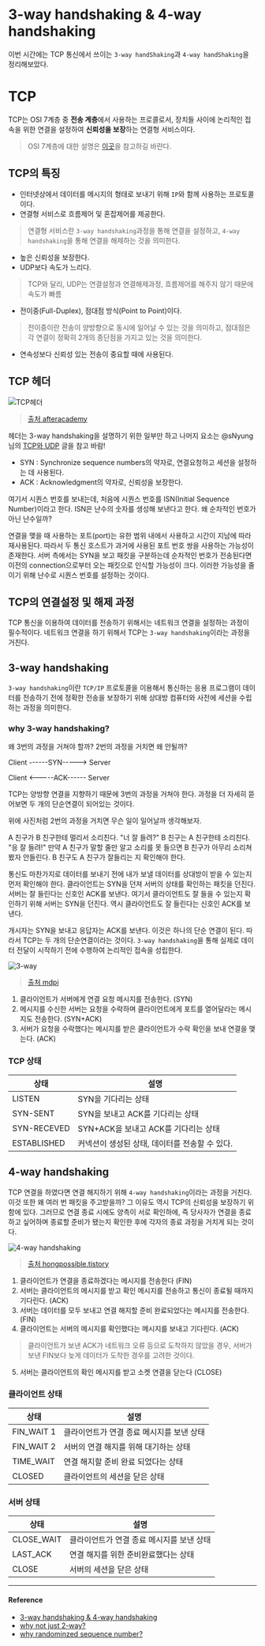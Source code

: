 # 3-way handshaking & 4-way handshaking
이번 시간에는 TCP 통신에서 쓰이는 `3-way handShaking`과 `4-way handShaking`을 정리해보았다.

# TCP
TCP는 OSI 7계층 중 **전송 계층**에서 사용하는 프로콜로서, 장치들 사이에 논리적인 접속을 위한 연결을 설정하여 **신뢰성을 보장**하는 연결형 서비스이다.
> OSI 7계층에 대한 설명은 [이곳](https://github.com/im-d-team/Dev-Docs/blob/master/Network/OSI7%20Layer.md)을 참고하길 바란다.

## TCP의 특징
- 인터넷상에서 데이터를 메시지의 형태로 보내기 위해 `IP`와 함께 사용하는 프로토콜이다.
- 연결형 서비스로 흐름제어 및 혼잡제어를 제공한다.
> 연결형 서비스란 `3-way handshaking`과정을 통해 연결을 설정하고, `4-way handshaking`을 통해 연결을 해제하는 것을 의미한다.
- 높은 신뢰성을 보장한다.
- UDP보다 속도가 느리다.
> TCP와 달리, UDP는 연결설정과 연결해제과정, 흐름제어를 해주지 않기 때문에 속도가 빠름
- 전이중(Full-Duplex), 점대점 방식(Point to Point)이다.
> 전이중이란 전송이 양방향으로 동시에 일어날 수 있는 것을 의미하고, 점대점은 각 연결이 정확히 2개의 종단점을 가지고 있는 것을 의미한다.
- 연속성보다 신뢰성 있는 전송이 중요할 때에 사용된다.

## TCP 헤더
![TCP헤더](https://user-images.githubusercontent.com/43868540/103455518-2a19c400-4d31-11eb-8f3f-a0e4090402bf.jpg)
> [출처 afteracademy](https://afteracademy.com/blog/what-is-a-tcp-3-way-handshake-process)

헤더는 3-way handshaking을 설명하기 위한 일부만 하고 나머지 요소는 @sNyung님의 [TCP와 UDP](https://github.com/im-d-team/Dev-Docs/blob/master/Network/TCP%20%26%20UDP.md) 글을 참고 바람!
-  SYN : Synchronize sequence numbers의 약자로, 연결요청하고 세션을 설정하는 데 사용된다.
-  ACK : Acknowledgment의 약자로, 신뢰성을 보장한다.

여기서 시퀀스 번호를 보내는데, 처음에 시퀀스 번호를 ISN(Initial Sequence Number)이라고 한다. ISN은 난수의 숫자를 생성해 보낸다고 한다. 왜 순차적인 번호가 아닌 난수일까?

연결을 맺을 때 사용하는 포트(port)는 유한 범위 내에서 사용하고 시간이 지남에 따라 재사용된다. 따라서 두 통신 호스트가 과거에 사용된 포트 번호 쌍을 사용하는 가능성이 존재한다. 서버 측에서는 SYN을 보고 패킷을 구분하는데 순차적인 번호가 전송된다면 이전의 connection으로부터 오는 패킷으로 인식할 가능성이 크다. 이러한 가능성을 줄이기 위해 난수로 시퀀스 번호를 설정하는 것이다.

## TCP의 연결설정 및 해제 과정
TCP 통신을 이용하여 데이터를 전송하기 위해서는 네트워크 연결을 설정하는 과정이 필수적이다. 네트워크 연결을 하기 위해서 TCP는 `3-way handshaking`이라는 과정을 거친다.

## 3-way handshaking
`3-way handshaking`이란 `TCP/IP` 프로토콜을 이용해서 통신하는 응용 프로그램이 데이터를 전송하기 전에 정확한 전송을 보장하기 위해 상대방 컴퓨터와 사전에 세션을 수립하는 과정을 의미한다. 

### why 3-way handshaking?
왜 3번의 과정을 거쳐야 할까? 2번의 과정을 거치면 왜 안될까?


Client ------SYN-----> Server

Client <-----ACK------ Server


TCP는 양방향 연결을 지향하기 때문에 3번의 과정을 거쳐야 한다. 과정을 더 자세히 뜯어보면 두 개의 단순연결이 되어있는 것이다. 

위에 사진처럼 2번의 과정을 거치면 무슨 일이 일어날까 생각해보자.

A 친구가 B 친구한테 멀리서 소리친다. "너 잘 들려?"
B 친구는 A 친구한테 소리친다. "응 잘 들려!"
만약 A 친구가 말할 줄만 알고 소리를 못 들으면 B 친구가 아무리 소리쳐봤자 안들린다. B 친구도 A 친구가 잘들리는 지 확인해야 한다. 

통신도 마찬가지로 데이터를 보내기 전에 내가 보낼 데이터를 상대방이 받을 수 있는지 먼저 확인해야 한다.
클라이언트는 SYN을 던져 서버의 상태를 확인하는 패킷을 던진다. 서버는 잘 들린다는 신호인 ACK를 보낸다.
여기서 클라이언트도 잘 들을 수 있는지 확인하기 위해 서버는 SYN을 던진다. 역시 클라이언트도 잘 들린다는 신호인 ACK를 보낸다. 

개시자는 SYN을 보내고 응답자는 ACK를 보낸다. 이것은 하나의 단순 연결이 된다. 따라서 TCP는 두 개의 단순연결이라는 것이다.
`3-way handshaking`을 통해 실제로 데이터 전달이 시작하기 전에 수행하여 논리적인 접속을 성립한다.

![3-way](https://user-images.githubusercontent.com/43868540/103471183-634d4500-4dc0-11eb-8e9c-3e914d8b9e78.jpg)

> [출처 mdpi](https://www.mdpi.com/2076-3417/6/11/358/htm)

1. 클라이언트가 서버에게 연결 요청 메시지를 전송한다. (SYN)
2. 메시지를 수신한 서버는 요청을 수락하며 클라이언트에게 포트를 열어달라는 메시지도 전송한다. (SYN+ACK)
3. 서버가 요청을 수락했다는 메시지를 받은 클라이언트가 수락 확인을 보내 연결을 맺는다. (ACK)

### TCP 상태
|상태|설명|
|------|---|
|LISTEN|SYN을 기다리는 상태|
|SYN-SENT|SYN을 보내고 ACK를 기다리는 상태|
|SYN-RECEVED|SYN+ACK을 보내고 ACK를 기다리는 상태|
|ESTABLISHED|커넥션이 생성된 상태, 데이터를 전송할 수 있다.|

## 4-way handshaking
TCP 연결을 하였다면 연결 해지하기 위해 `4-way handshaking`이라는 과정을 거친다.
이것 또한 왜 여러 번 패킷을 주고받을까? 그 이유도 역시 TCP의 신뢰성을 보장하기 위함에 있다.
그러므로 연결 종료 시에도 양측이 서로 확인하에, 즉 당사자가 연결을 종료하고 싶어하며 종료할 준비가 됐는지 확인한 후에 각자의 종료 과정을 거치게 되는 것이다.

![4-way handshaking](https://user-images.githubusercontent.com/43868540/103454298-f84f3000-4d25-11eb-8e39-6771a1cecd1a.png)

> [출처 hongpossible.tistory](https://hongpossible.tistory.com/entry/TCP-UDP-34-Way-HandShaking)

1. 클라이언트가 연결을 종료하겠다는 메시지를 전송한다 (FIN)
2. 서버는 클라이언트의 메시지를 받고 확인 메시지를 전송하고 통신이 종료될 때까지 기다린다. (ACK)
3. 서버는 데이터를 모두 보내고 연결 해지할 준비 완료되었다는 메시지를 전송한다. (FIN)
4. 클라이언트는 서버의 메시지를 확인했다는 메시지를 보내고 기다린다. (ACK)
> 클라이언트가 보낸 ACK가 네트워크 오류 등으로 도착하지 않았을 경우, 서버가 보낸 FIN보다 늦게 데이터가 도착한 경우를 고려한 것이다.
5. 서버는 클라이언트의 확인 메시지를 받고 소켓 연결을 닫는다 (CLOSE)

### 클라이언트 상태
|상태|설명|
|------|---|
|FIN_WAIT 1|클라이언트가 연결 종료 메시지를 보낸 상태|
|FIN_WAIT 2|서버의 연결 해지를 위해 대기하는 상태|
|TIME_WAIT|연결 해지할 준비 완료 되었다는 상태|
|CLOSED|클라이언트의 세션을 닫은 상태|

### 서버 상태
|상태|설명|
|------|---|
|CLOSE_WAIT|클라이언트가 연결 종료 메시지를 보낸 상태|
|LAST_ACK|연결 해지를 위한 준비완료했다는 상태|
|CLOSE|서버의 세션을 닫은 상태|

----
#### Reference
- [3-way handshaking & 4-way handshaking](https://k39335.tistory.com/21?category=653558)
- [why not just 2-way?](https://networkengineering.stackexchange.com/questions/24068/why-do-we-need-a-3-way-handshake-why-not-just-2-way)
- [why randominzed sequence number?](https://asfirstalways.tistory.com/356)
